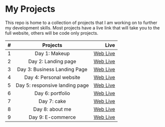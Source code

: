 <h1>My Projects</h1>
<p>This repo is home to a collection of projects that I am working on to further my development skills. Most projects have a live link that will take you to the full website, others will be code only projects.</p>

| #   |               Projects               |                                                                                                         Live |
| --- | :----------------------------------: | -----------------------------------------------------------------------------------------------------------: |
| 1   |        Day 1: Makeup      |          [Web Live](https://rumina23.github.io/50%20projects%20in%2050%20days/makeup/index.html) |
| 2   |        Day 2: Landing page      |          [Web Live](https://rumina23.github.io/50%20projects%20in%2050%20days/landing%20page/index.html) |
| 3   |        Day 3: Business Landing Page      |          [Web Live](https://rumina23.github.io/50%20projects%20in%2050%20days/Business%20Landing%20Page/index.html) |
| 4   |        Day 4: Personal website     |          [Web Live](https://rumina23.github.io/50%20projects%20in%2050%20days/Personal%20website/index.html) |
   | 5   |        Day 5: responsive landing page     |          [Web Live](https://rumina23.github.io/50%20projects%20in%2050%20days/responsive%20landing%20page/index.html) |
| 6   |        Day 6: portfolio    |          [Web Live](https://rumina23.github.io/50%20projects%20in%2050%20days/portfolio%20/index.html) |
| 7   |        Day 7: cake    |          [Web Live](https://rumina23.github.io/50%20projects%20in%2050%20days/cake/index.html) |
| 8   |        Day 8: about me    |          [Web Live](https://rumina23.github.io/50%20projects%20in%2050%20days/new%20about%20me/index.html) |
| 9   |        Day 9: E-commerce    |          [Web Live](https://rumina23.github.io/https://github.com/50%20projects%20in%2050%20days/E-commerce/index.html) |
